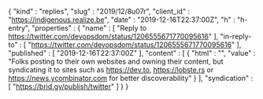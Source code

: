{
  "kind" : "replies",
  "slug" : "2019/12/8u07r",
  "client_id" : "https://indigenous.realize.be",
  "date" : "2019-12-16T22:37:00Z",
  "h" : "h-entry",
  "properties" : {
    "name" : [ "Reply to https://twitter.com/devopsdom/status/1206555671770095616" ],
    "in-reply-to" : [ "https://twitter.com/devopsdom/status/1206555671770095616" ],
    "published" : [ "2019-12-16T22:37:00Z" ],
    "content" : [ {
      "html" : "",
      "value" : "Folks posting to their own websites and owning their content, but syndicating it to sites such as https://dev.to, https://lobste.rs or https://news.ycombinator.com for better discoverability"
    } ],
    "syndication" : [ "https://brid.gy/publish/twitter" ]
  }
}
